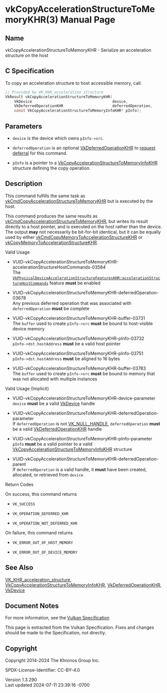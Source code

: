 # vkCopyAccelerationStructureToMemoryKHR(3) Manual Page

## Name

vkCopyAccelerationStructureToMemoryKHR - Serialize an acceleration
structure on the host



## <a href="#_c_specification" class="anchor"></a>C Specification

To copy an acceleration structure to host accessible memory, call:

``` c
// Provided by VK_KHR_acceleration_structure
VkResult vkCopyAccelerationStructureToMemoryKHR(
    VkDevice                                    device,
    VkDeferredOperationKHR                      deferredOperation,
    const VkCopyAccelerationStructureToMemoryInfoKHR* pInfo);
```

## <a href="#_parameters" class="anchor"></a>Parameters

- `device` is the device which owns `pInfo->src`.

- `deferredOperation` is an optional
  [VkDeferredOperationKHR](https://registry.khronos.org/vulkan/specs/1.3-extensions/man/html/VkDeferredOperationKHR.html) to <a
  href="https://registry.khronos.org/vulkan/specs/1.3-extensions/html/vkspec.html#deferred-host-operations-requesting"
  target="_blank" rel="noopener">request deferral</a> for this command.

- `pInfo` is a pointer to a
  [VkCopyAccelerationStructureToMemoryInfoKHR](https://registry.khronos.org/vulkan/specs/1.3-extensions/man/html/VkCopyAccelerationStructureToMemoryInfoKHR.html)
  structure defining the copy operation.

## <a href="#_description" class="anchor"></a>Description

This command fulfills the same task as
[vkCmdCopyAccelerationStructureToMemoryKHR](https://registry.khronos.org/vulkan/specs/1.3-extensions/man/html/vkCmdCopyAccelerationStructureToMemoryKHR.html)
but is executed by the host.

This command produces the same results as
[vkCmdCopyAccelerationStructureToMemoryKHR](https://registry.khronos.org/vulkan/specs/1.3-extensions/man/html/vkCmdCopyAccelerationStructureToMemoryKHR.html),
but writes its result directly to a host pointer, and is executed on the
host rather than the device. The output **may** not necessarily be
bit-for-bit identical, but it can be equally used by either
[vkCmdCopyMemoryToAccelerationStructureKHR](https://registry.khronos.org/vulkan/specs/1.3-extensions/man/html/vkCmdCopyMemoryToAccelerationStructureKHR.html)
or
[vkCopyMemoryToAccelerationStructureKHR](https://registry.khronos.org/vulkan/specs/1.3-extensions/man/html/vkCopyMemoryToAccelerationStructureKHR.html).

Valid Usage

- <a
  href="#VUID-vkCopyAccelerationStructureToMemoryKHR-accelerationStructureHostCommands-03584"
  id="VUID-vkCopyAccelerationStructureToMemoryKHR-accelerationStructureHostCommands-03584"></a>
  VUID-vkCopyAccelerationStructureToMemoryKHR-accelerationStructureHostCommands-03584  
  The <a
  href="https://registry.khronos.org/vulkan/specs/1.3-extensions/html/vkspec.html#features-accelerationStructureHostCommands"
  target="_blank"
  rel="noopener"><code>VkPhysicalDeviceAccelerationStructureFeaturesKHR</code>::<code>accelerationStructureHostCommands</code></a>
  feature **must** be enabled

<!-- -->

- <a
  href="#VUID-vkCopyAccelerationStructureToMemoryKHR-deferredOperation-03678"
  id="VUID-vkCopyAccelerationStructureToMemoryKHR-deferredOperation-03678"></a>
  VUID-vkCopyAccelerationStructureToMemoryKHR-deferredOperation-03678  
  Any previous deferred operation that was associated with
  `deferredOperation` **must** be complete

- <a href="#VUID-vkCopyAccelerationStructureToMemoryKHR-buffer-03731"
  id="VUID-vkCopyAccelerationStructureToMemoryKHR-buffer-03731"></a>
  VUID-vkCopyAccelerationStructureToMemoryKHR-buffer-03731  
  The `buffer` used to create `pInfo->src` **must** be bound to
  host-visible device memory

- <a href="#VUID-vkCopyAccelerationStructureToMemoryKHR-pInfo-03732"
  id="VUID-vkCopyAccelerationStructureToMemoryKHR-pInfo-03732"></a>
  VUID-vkCopyAccelerationStructureToMemoryKHR-pInfo-03732  
  `pInfo->dst.hostAddress` **must** be a valid host pointer

- <a href="#VUID-vkCopyAccelerationStructureToMemoryKHR-pInfo-03751"
  id="VUID-vkCopyAccelerationStructureToMemoryKHR-pInfo-03751"></a>
  VUID-vkCopyAccelerationStructureToMemoryKHR-pInfo-03751  
  `pInfo->dst.hostAddress` **must** be aligned to 16 bytes

- <a href="#VUID-vkCopyAccelerationStructureToMemoryKHR-buffer-03783"
  id="VUID-vkCopyAccelerationStructureToMemoryKHR-buffer-03783"></a>
  VUID-vkCopyAccelerationStructureToMemoryKHR-buffer-03783  
  The `buffer` used to create `pInfo->src` **must** be bound to memory
  that was not allocated with multiple instances

Valid Usage (Implicit)

- <a href="#VUID-vkCopyAccelerationStructureToMemoryKHR-device-parameter"
  id="VUID-vkCopyAccelerationStructureToMemoryKHR-device-parameter"></a>
  VUID-vkCopyAccelerationStructureToMemoryKHR-device-parameter  
  `device` **must** be a valid [VkDevice](https://registry.khronos.org/vulkan/specs/1.3-extensions/man/html/VkDevice.html) handle

- <a
  href="#VUID-vkCopyAccelerationStructureToMemoryKHR-deferredOperation-parameter"
  id="VUID-vkCopyAccelerationStructureToMemoryKHR-deferredOperation-parameter"></a>
  VUID-vkCopyAccelerationStructureToMemoryKHR-deferredOperation-parameter  
  If `deferredOperation` is not [VK_NULL_HANDLE](https://registry.khronos.org/vulkan/specs/1.3-extensions/man/html/VK_NULL_HANDLE.html),
  `deferredOperation` **must** be a valid
  [VkDeferredOperationKHR](https://registry.khronos.org/vulkan/specs/1.3-extensions/man/html/VkDeferredOperationKHR.html) handle

- <a href="#VUID-vkCopyAccelerationStructureToMemoryKHR-pInfo-parameter"
  id="VUID-vkCopyAccelerationStructureToMemoryKHR-pInfo-parameter"></a>
  VUID-vkCopyAccelerationStructureToMemoryKHR-pInfo-parameter  
  `pInfo` **must** be a valid pointer to a valid
  [VkCopyAccelerationStructureToMemoryInfoKHR](https://registry.khronos.org/vulkan/specs/1.3-extensions/man/html/VkCopyAccelerationStructureToMemoryInfoKHR.html)
  structure

- <a
  href="#VUID-vkCopyAccelerationStructureToMemoryKHR-deferredOperation-parent"
  id="VUID-vkCopyAccelerationStructureToMemoryKHR-deferredOperation-parent"></a>
  VUID-vkCopyAccelerationStructureToMemoryKHR-deferredOperation-parent  
  If `deferredOperation` is a valid handle, it **must** have been
  created, allocated, or retrieved from `device`

Return Codes

On success, this command returns  
- `VK_SUCCESS`

- `VK_OPERATION_DEFERRED_KHR`

- `VK_OPERATION_NOT_DEFERRED_KHR`

On failure, this command returns  
- `VK_ERROR_OUT_OF_HOST_MEMORY`

- `VK_ERROR_OUT_OF_DEVICE_MEMORY`

## <a href="#_see_also" class="anchor"></a>See Also

[VK_KHR_acceleration_structure](https://registry.khronos.org/vulkan/specs/1.3-extensions/man/html/VK_KHR_acceleration_structure.html),
[VkCopyAccelerationStructureToMemoryInfoKHR](https://registry.khronos.org/vulkan/specs/1.3-extensions/man/html/VkCopyAccelerationStructureToMemoryInfoKHR.html),
[VkDeferredOperationKHR](https://registry.khronos.org/vulkan/specs/1.3-extensions/man/html/VkDeferredOperationKHR.html),
[VkDevice](https://registry.khronos.org/vulkan/specs/1.3-extensions/man/html/VkDevice.html)

## <a href="#_document_notes" class="anchor"></a>Document Notes

For more information, see the <a
href="https://registry.khronos.org/vulkan/specs/1.3-extensions/html/vkspec.html#vkCopyAccelerationStructureToMemoryKHR"
target="_blank" rel="noopener">Vulkan Specification</a>

This page is extracted from the Vulkan Specification. Fixes and changes
should be made to the Specification, not directly.

## <a href="#_copyright" class="anchor"></a>Copyright

Copyright 2014-2024 The Khronos Group Inc.

SPDX-License-Identifier: CC-BY-4.0

Version 1.3.290  
Last updated 2024-07-11 23:39:16 -0700
